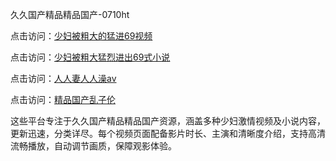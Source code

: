 久久国产精品精品国产-0710ht

点击访问：<a href="https://heiliaozj3tjd.pages.dev">少妇被粗大的猛进69视频</a>

点击访问：<a href="https://heiliaoxqkkct.pages.dev">少妇被粗大猛烈进出69式小说</a>

点击访问：<a href="https://heiliaoga6s9v.pages.dev">人人妻人人澡av</a>

点击访问：<a href="https://heiliaoxwd5i8.pages.dev">精品国产乱子伦</a>

这些平台专注于久久国产精品精品国产资源，涵盖多种少妇激情视频及小说内容，更新迅速，分类详尽。每个视频页面配备影片时长、主演和清晰度介绍，支持高清流畅播放，自动调节画质，保障观影体验。

<span style="display:none;">[Canonical link](）</span>
